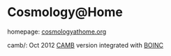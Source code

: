 Cosmology@Home
==============

homepage: [cosmologyathome.org](http://cosmologyathome.org)

camb/: Oct 2012 [CAMB](http://camb.info) version integrated with [BOINC](http://boinc.berkeley.edu)
